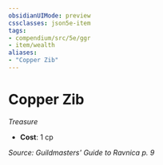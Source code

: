 ```yaml
---
obsidianUIMode: preview
cssclasses: json5e-item
tags:
- compendium/src/5e/ggr
- item/wealth
aliases: 
- "Copper Zib"
---
```

# Copper Zib
*Treasure*  

- **Cost**: 1 cp

*Source: Guildmasters' Guide to Ravnica p. 9*